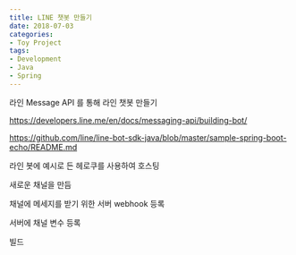 ```yaml
---
title: LINE 챗봇 만들기
date: 2018-07-03
categories:
- Toy Project
tags:
- Development
- Java
- Spring
---
```


라인 Message API 를 통해 라인 챗봇 만들기

https://developers.line.me/en/docs/messaging-api/building-bot/

https://github.com/line/line-bot-sdk-java/blob/master/sample-spring-boot-echo/README.md



라인 봇에 예시로 든 헤로쿠를 사용하여 호스팅

새로운 채널을 만듬

채널에 메세지를 받기 위한 서버 webhook 등록

서버에 채널 변수 등록

빌드



